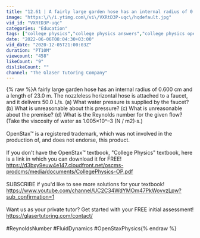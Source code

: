 ```yaml
---
title: "12.61 | A fairly large garden hose has an internal radius of 0.600 cm and a length of 23.0 m. The"
image: "https:\/\/i.ytimg.com\/vi\/VXRtD3P-uqc\/hqdefault.jpg"
vid_id: "VXRtD3P-uqc"
categories: "Education"
tags: ["college physics","college physics answers","college physics openstax"]
date: "2022-06-06T08:04:30+03:00"
vid_date: "2020-12-05T21:00:03Z"
duration: "PT10M"
viewcount: "458"
likeCount: "9"
dislikeCount: ""
channel: "The Glaser Tutoring Company"
---
```

{% raw %}A fairly large garden hose has an internal radius of 0.600 cm and a length of 23.0 m. The nozzleless horizontal hose is attached to a faucet, and it delivers 50.0 L/s. (a) What water pressure is supplied by the faucet? (b) What is unreasonable about this pressure? (c) What is unreasonable about the premise? (d) What is the Reynolds number for the given flow? (Take the viscosity of water as 1.005×10^–3 (N / m2)⋅s.)<br /><br />OpenStax™ is a registered trademark, which was not involved in the production of, and does not endorse, this product.<br /><br />If you don't have the OpenStax™ textbook, &quot;College Physics&quot; textbook, here is a link in which you can download it for FREE!<br /><a rel="nofollow" target="blank" href="https://d3bxy9euw4e147.cloudfront.net/oscms-prodcms/media/documents/CollegePhysics-OP.pdf">https://d3bxy9euw4e147.cloudfront.net/oscms-prodcms/media/documents/CollegePhysics-OP.pdf</a><br /><br />SUBSCRIBE if you'd like to see more solutions for your textbook!<br /><a rel="nofollow" target="blank" href="https://www.youtube.com/channel/UC2C34WdYMOm47PkWovvzLpw?sub_confirmation=1">https://www.youtube.com/channel/UC2C34WdYMOm47PkWovvzLpw?sub_confirmation=1</a><br /><br />Want us as your private tutor?  Get started with your FREE initial assessment!<br /><a rel="nofollow" target="blank" href="https://glasertutoring.com/contact/">https://glasertutoring.com/contact/</a><br /><br />#ReynoldsNumber #FluidDynamics #OpenStaxPhysics{% endraw %}

